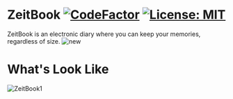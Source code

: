 # ZeitBook [![CodeFactor](https://www.codefactor.io/repository/github/korayakpinar/zeitbook/badge)](https://www.codefactor.io/repository/github/korayakpinar/zeitbook) [![License: MIT](https://img.shields.io/badge/License-MIT-blue.svg)](https://opensource.org/licenses/MIT)

ZeitBook is an electronic diary where you can keep your memories, regardless of size.
![new](https://user-images.githubusercontent.com/64989538/85127613-73447380-b238-11ea-82df-260e46c8ae34.png)

# What's Look Like

![ZeitBook1](https://user-images.githubusercontent.com/64989538/85151078-00e58a80-b25c-11ea-99dc-cfde2747717f.gif)
